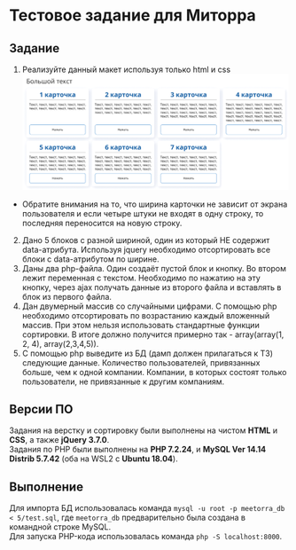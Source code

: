 # Тестовое задание для Миторра

## Задание

1. Реализуйте данный макет используя только html и css
   ![Test layout](1-layout.png)

- Обратите внимания на то, что ширина карточки не зависит от экрана пользователя и если четыре штуки не входят в одну строку, то последняя переносится на новую строку.

2. Дано 5 блоков с разной шириной, один из который НЕ содержит data-атрибута. Используя jquery необходимо отсортировать все блоки с data-атрибутом по ширине.
3. Даны два php-файла. Один создаёт пустой блок и кнопку. Во втором лежит переменная с текстом. Необходимо по нажатию на эту кнопку, через ajax получать данные из второго файла и вставлять в блок из первого файла.
4. Дан двумерный массив со случайными цифрами. С помощью php необходимо отсортировать по возрастанию каждый вложенный массив. При этом нельзя использовать стандартные функции сортировки. В итоге должно получится примерно так - array(array(1, 2, 4), array(2,3,4,5)).
5. С помощью php выведите из БД (дамп должен прилагаться к ТЗ) следующие данные. Количество пользователей, привязанных больше, чем к одной компании. Компании, в которых состоят только пользователи, не привязанные к другим компаниям.

## Версии ПО

Задания на верстку и сортировку были выполнены на чистом **HTML** и **CSS**, а также **jQuery 3.7.0**.  
Задания по PHP были выполнены на **PHP 7.2.24**, и **MySQL Ver 14.14 Distrib 5.7.42** (оба на WSL2 с **Ubuntu 18.04**).

## Выполнение

Для импорта БД использовалась команда `mysql -u root -p meetorra_db < 5/test.sql`, где `meetorra_db` предварительно была создана в командной строке MySQL.  
Для запуска PHP-кода использовалась команда `php -S localhost:8000`.
